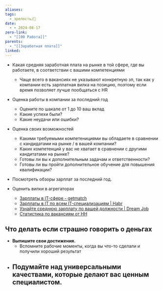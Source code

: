 ```yaml
---
aliases: 
tags:
  - зрелость/🌱
date:
  - - 2024-08-17
zero-link:
  - "[[00 Работа]]"
parents:
  - "[[Заработная плата]]"
linked:
---
```


- Какая средняя заработная плата на рынке в той сфере, где вы работаете, в соответствии с вашими компетенциями
	- Чаще всего в вакансиях не указывают конкретную зп, так как у компании есть зарплатная вилка на позицию, поэтому если время позволяет лучше пообщаться с HR
- Оценка работы в компании за последний год
	- Оцените по шакале от 1 до 10 ваш вклад
	- Какие успехи были?
	- Какие неудачи или ошибки?
- Оценка своих возможностей
	- Какими требуемыми компетенициями вы обладаете в сравнении с кандидатами на рынке / в вашей компании?
	- Каких компетенций у вас не хватает в сравнении с другими кандитатами на рынке?
	- Готовы ли вы к дополнительным задачам и ответственности?
	- Готовы ли вы пройти дополнительное обучение для повышения квалификации?

- Посмотреть обзоры зарплат за последний год.
- Оценить вилки в агрегаторах
	- [Зарплаты в IT-сфере - getmatch](https://getmatch.ru/salaries?s=footer)
	- [Зарплаты в IT по всем IT-специализациям | Habr](https://career.habr.com/salaries)
	- [Узнайте среднюю зарплату по вашей должности | Dream Job](https://dreamjob.ru/salary)
	- [Статистика по вакансиям от HH](https://spb.hh.ru/article/vacancy_summary)

## Что делать если страшно говорить о деньгах
- **Выпишите свои достижения.**
	- Вспомните рабочие моменты, когда вы что-то сделали и получили хороший результат
- Подумайте над универсальными качествами, которые делают вас ценным специалистом.
	- 